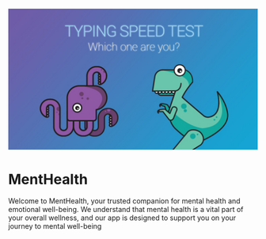 ![logo](https://github.com/Parth-Shrotriya/Typing-Speed-Tester-With-Login-Page/blob/main/Typingimage.png)
# MentHealth
Welcome to MentHealth, your trusted companion for mental health and emotional well-being. We understand that mental health is a vital part of your overall wellness, and our app is designed to support you on your journey to mental well-being
